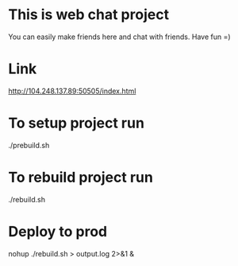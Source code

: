 # This is web chat project
You can easily make friends here and chat with friends.
Have fun =)

# Link
http://104.248.137.89:50505/index.html

# To setup project run
./prebuild.sh

# To rebuild project run
./rebuild.sh

# Deploy to prod
nohup ./rebuild.sh > output.log 2>&1 &
